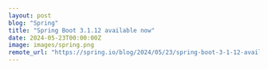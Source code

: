 ```yaml
---
layout: post
blog: "Spring"
title: "Spring Boot 3.1.12 available now"
date: 2024-05-23T00:00:00Z
image: images/spring.png
remote_url: "https://spring.io/blog/2024/05/23/spring-boot-3-1-12-available-now"
---
```

